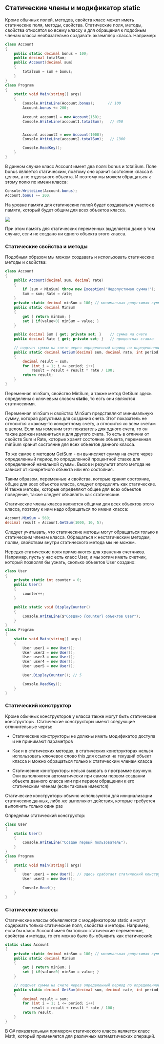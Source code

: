 ## Статические члены и модификатор static

Кроме обычных полей, методов, свойств класс может иметь статические поля, методы, свойства. Статические поля, методы, свойства относятся ко всему классу и 
для обращения к подобным членам класса необязательно создавать экземпляр класса. Например:

```cs
class Account
{
    public static decimal bonus = 100;
    public decimal totalSum;
    public Account(decimal sum)
    {
        totalSum = sum + bonus; 
    }
}
class Program
{
    static void Main(string[] args)
    {
        Console.WriteLine(Account.bonus);      // 100
        Account.bonus += 200;
        
        Account account1 = new Account(150);
        Console.WriteLine(account1.totalSum);   // 450


        Account account2 = new Account(1000);
        Console.WriteLine(account2.totalSum);   // 1300

        Console.ReadKey();
    }
}
```

В данном случае класс Account имеет два поля: bonus и totalSum. Поле bonus является статическим, поэтому оно хранит состояние класса в целом, а не отдельного объекта. 
И поэтому мы можем обращаться к этому полю по имени класса:

```cs
Console.WriteLine(Account.bonus);
Account.bonus += 200;
```

На уровне памяти для статических полей будет создаваться участок в памяти, который будет общим для всех объектов класса.

![](https://metanit.com/web/javascript/./pics/static.png)

При этом память для статических переменных выделяется даже в том случае, если не создано ни одного объекта этого класса.

### Статические свойства и методы

Подобным образом мы можем создавать и использовать статические методы и свойства:

```cs
class Account
{
    public Account(decimal sum, decimal rate)
    {
        if (sum < MinSum) throw new Exception("Недопустимая сумма!");
        Sum = sum; Rate = rate;
    }
    private static decimal minSum = 100; // минимальная допустимая сумма для всех счетов
    public static decimal MinSum
    {
        get { return minSum; }
        set { if(value>0) minSum = value; }
    }

    public decimal Sum { get; private set; }    // сумма на счете
    public decimal Rate { get; private set; }   // процентная ставка

    // подсчет суммы на счете через определенный период по определенной ставке
    public static decimal GetSum(decimal sum, decimal rate, int period)
    {
        decimal result = sum;
        for (int i = 1; i <= period; i++)
            result = result + result * rate / 100;
        return result;
    }
}
```

Переменная minSum, свойство MinSum, а также метод GetSum здесь определены с ключевым словом **static**, то есть они являются статическими.

Переменная minSum и свойство MinSum представляют минимальную сумму, которая допустима для создания счета. Этот показатель не относится к какому-то конкретному счету, а относится ко всем 
счетам в целом. Если мы изменим этот показатель для одного счета, то он также должен измениться и для другого счета. То есть в отличии от свойств 
Sum и Rate, которые хранят состояние объекта, переменная minSum хранит состояние для всех объектов данного класса.

То же самое с методом GetSum - он вычисляет сумму на счете через определенный период по определенной процентной ставке для определенной 
начальной суммы. Вызов и результат этого метода не зависит от конкретного объекта или его состояния.

Таким образом, переменные и свойства, которые хранят состояние, общее для всех объектов класса, следует определять как статические. 
И также методы, которые определяют общее для всех объектов поведение, также следует объявлять как статические.

Статические члены класса являются общими для всех объектов этого класса, поэтому к ним надо обращаться по имени класса:

```cs
Account.MinSum = 560;
decimal result = Account.GetSum(1000, 10, 5);
```

Следует учитывать, что статические методы могут обращаться только к статическим членам класса. Обращаться к нестатическим методам, полям, свойствам внутри статического метода мы не можем.

Нередко статические поля применяются для хранения счетчиков. Например, пусть у нас есть класс User, и мы хотим иметь счетчик, который позволял бы узнать, 
сколько объектов User создано:

```cs
class User
{
    private static int counter = 0;
    public User()
    {
        counter++;
    }

    public static void DisplayCounter()
    {
        Console.WriteLine($"Создано {counter} объектов User");
    }
}
class Program
{
    static void Main(string[] args)
    {
        User user1 = new User();
        User user2 = new User();
        User user3 = new User();
        User user4 = new User();
        User user5 = new User();
        
        User.DisplayCounter(); // 5

        Console.ReadKey();
    }
}
```

### Статический конструктор

Кроме обычных конструкторов у класса также могут быть статические конструкторы. Статические конструкторы имеют следующие отличительные черты:

- Статические конструкторы не должны иметь модификатор доступа и не принимают параметров

- Как и в статических методах, в статических конструкторах нельзя использовать ключевое слово this для ссылки на текущий объект класса и 
можно обращаться только к статическим членам класса

- Статические конструкторы нельзя вызвать в программе вручную. Они выполняются автоматически при самом первом создании объекта данного 
класса или при первом обращении к его статическим членам (если таковые имеются)

Статические конструкторы обычно используются для инициализации статических данных, либо же выполняют действия, которые требуется выполнить только один раз

Определим статический конструктор:

```cs
class User
{
    static User()
    {
        Console.WriteLine("Создан первый пользователь");
    }
}
class Program
{
    static void Main(string[] args)
    {
        User user1 = new User(); // здесь сработает статический конструктор
        User user2 = new User();
        
        Console.Read();
    }
}
```

### Статические классы

Статические классы объявляются с модификатором static и могут содержать только статические поля, свойства и методы. Например, 
если бы класс Account имел бы только статические переменные, свойства и методы, то его можно было бы объявить как статический:

```cs
static class Account
{
    private static decimal minSum = 100; // минимальная допустимая сумма для всех счетов
    public static decimal MinSum
    {
        get { return minSum; }
        set { if(value>0) minSum = value; }
    }

    // подсчет суммы на счете через определенный период по определенной ставке
    public static decimal GetSum(decimal sum, decimal rate, int period)
    {
        decimal result = sum;
        for (int i = 1; i <= period; i++)
            result = result + result * rate / 100;
        return result;
    }
}
```

В C# показательным примером статического класса является класс Math, который применяется для различных математических операций.


